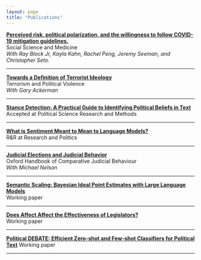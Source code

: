 ```yaml
---
layout: page
title: "Publications"
---
```


[**Perceived risk, political polarization, and the willingness to follow COVID-19 mitigation guidelines.**](https://www.sciencedirect.com/science/article/pii/S0277953622003975)  
Social Science and Medicine  
*With Ray Block Jr, Kayla Kahn, Rachel Peng, Jeremy Seeman, and Christopher Seto.*  

---

[**Towards a Definition of Terrorist Ideology**](https://www.tandfonline.com/doi/abs/10.1080/09546553.2019.1599862)  
Terrorism and Political Violence  
*With Gary Ackerman*

---

[**Stance Detection: A Practical Guide to Identifying Political Beliefs in Text**](https://arxiv.org/pdf/2305.01723.pdf)  
Accepted at Political Science Research and Methods

---

[**What is Sentiment Meant to Mean to Language Models?**](https://arxiv.org/pdf/2405.02454)  
R&R at Research and Politics

---

[**Judicial Elections and Judicial Behavior**](https://static1.squarespace.com/static/5f3ab7abbcc2a34965a59fe8/t/638a4348c77dbf746dc292a6/1670005576956/20Nelson.pdf)  
Oxford Handbook of Comparative Judicial Behaviour  
*With Michael Nelson*

---

[**Semantic Scaling: Bayesian Ideal Point Estimates with Large Language Models**](https://arxiv.org/pdf/2405.02472)  
Working paper

---

[**Does Affect Affect the Effectiveness of Legislators?**](https://drive.google.com/file/d/11R2Fbp8U53FEUZAhr3JHahLS71oBa989/view?usp=share_link)  
Working paper

---

[**Political DEBATE: Efficient Zero-shot and Few-shot Classifiers for Political Text**](https://drive.google.com/file/d/1q-s6qUUpRuh4JwpOEyHvrDbS5j9bonkk/view?usp=share_link)
Working paper

---
